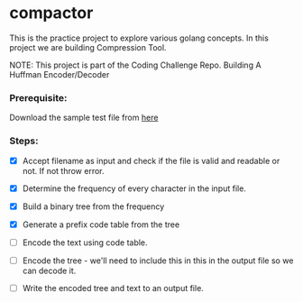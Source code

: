 # compactor

This is the practice project to explore various golang concepts. In this project we are building Compression Tool.

NOTE: This project is part of the Coding Challenge Repo. Building A Huffman Encoder/Decoder

### Prerequisite:

Download the sample test file from [here](https://www.gutenberg.org/files/135/135-0.txt)

### Steps:

- [x] Accept filename as input and check if the file is valid and readable or not. If not throw error.

- [x] Determine the frequency of every character in the input file.

- [x] Build a binary tree from the frequency

- [x] Generate a prefix code table from the tree

- [ ] Encode the text using code table.

- [ ] Encode the tree - we'll need to include this in this in the output file so we can decode it.

- [ ] Write the encoded tree and text to an output file.
